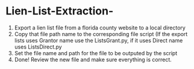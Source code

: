 # Lien-List-Extraction-

1. Export a lien list file from a florida county website to a local directory
2. Copy that file path name to the corresponding file script (If the export lists uses Grantor name use the ListsGrant.py, if it uses Direct name uses ListsDirect.py
3. Set the file name and path for the file to be outputed by the script
4. Done! Review the new file and make sure everything is correct. 
